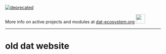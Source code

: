 [![deprecated](http://badges.github.io/stability-badges/dist/deprecated.svg)](https://github.com/hypercore-protocol/hypercore-proposals) 

More info on active projects and modules at [dat-ecosystem.org](https://dat-ecosystem.org/) <img src="https://i.imgur.com/qZWlO1y.jpg" width="30" height="30" /> 

---

# old dat website
